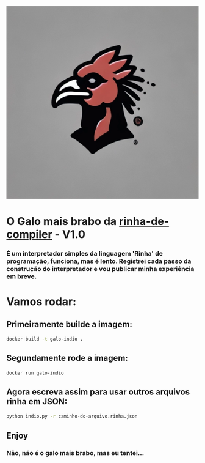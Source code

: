 <div align="center">

![banner]

</div>

# O Galo mais brabo da [rinha-de-compiler](https://github.com/aripiprazole/rinha-de-compiler) - V1.0

### É um interpretador simples da linguagem 'Rinha' de programação, funciona, mas é lento. Registrei cada passo da construção do interpretador e vou publicar minha experiência em breve.

# Vamos rodar:

## Primeiramente builde a imagem:

```bash
docker build -t galo-indio .
```

## Segundamente rode a imagem:

```bash
docker run galo-indio
```
## Agora escreva assim para usar outros arquivos rinha em JSON:

```bash
python indio.py -r caminho-do-arquivo.rinha.json
```

## Enjoy

### Não, não é o galo mais brabo, mas eu tentei...

[banner]: ./img/banner.png